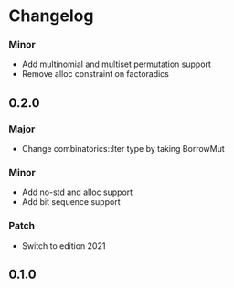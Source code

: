 # Changelog

### Minor

- Add multinomial and multiset permutation support
- Remove alloc constraint on factoradics

## 0.2.0

### Major

- Change combinatorics::Iter type by taking BorrowMut

### Minor

- Add no-std and alloc support
- Add bit sequence support

### Patch

- Switch to edition 2021

## 0.1.0
